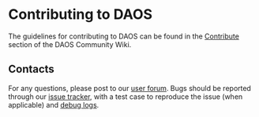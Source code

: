 # Contributing to DAOS

The guidelines for contributing to DAOS can be found in the 
[Contribute](https://wiki.hpdd.intel.com/display/DC/Contribute) 
section of the DAOS Community Wiki.

## Contacts

For any questions, please post to our 
[user forum](https://daos.groups.io/g/daos).
Bugs should be reported through our 
[issue tracker](https://jira.hpdd.intel.com/projects/DAOS),
with a test case to reproduce the issue (when applicable) 
and [debug logs](./doc/debugging.md).
